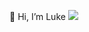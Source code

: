  👋 Hi, I’m Luke
 <img src = "https://www.bing.com/images/search?view=detailV2&ccid=H8aOuuRZ&id=5FC2C974F96E24182E06D434FAD872183C55B39E&thid=OIP.H8aOuuRZulACS0d1M70kbgHaJ4&mediaurl=https%3a%2f%2fih1.redbubble.net%2fimage.1943002456.4467%2fraf%2c750x1000%2c075.png">


<!---
EternalL1/EternalL1 is a ✨ special ✨ repository because its `README.md` (this file) appears on your GitHub profile.
You can click the Preview link to take a look at your changes.
--->
